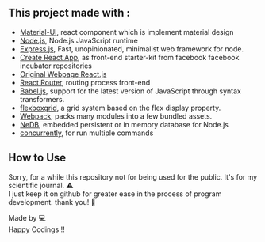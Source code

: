
## This project made with :


* [Material-UI](http://www.material-ui.com/), react component which is implement material design
* [Node.js](https://github.com/nodejs/node), Node.js JavaScript runtime
* [Express.js](https://github.com/expressjs/express), Fast, unopinionated, minimalist web framework for node.
* [Create React App](https://github.com/facebookincubator/create-react-app), as front-end starter-kit from facebook facebook incubator repositories
* [Original Webpage React.js](https://facebook.github.io/react/)
* [React Router](https://github.com/ReactTraining/react-router),  routing process front-end
* [Babel.js](https://babeljs.io/), support for the latest version of JavaScript through syntax transformers. 
* [flexboxgrid](http://flexboxgrid.com/), a grid system based on the flex display property.
* [Webpack](https://github.com/webpack/webpack),  packs many modules into a few bundled assets.
* [NeDB](https://github.com/louischatriot/nedb), embedded persistent or in memory database for Node.js
* [concurrently](https://github.com/kimmobrunfeldt/concurrently), for run multiple commands


## How to Use
Sorry, for a while this repository not for being used for the public. It's for my scientific journal. :warning:  <br>
I just keep it on github for greater ease in the process of program development. thank you! :gift:

Made by :computer:
 <br>
Happy Codings !!

<!--## Table of Contents-->

